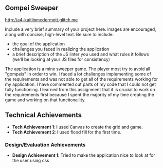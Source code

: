 ## Gompei Sweeper

http://a4-kaitlinmcdermott.glitch.me

Include a very brief summary of your project here. Images are encouraged, along with concise, high-level text. Be sure to include:

- the goal of the application
- challenges you faced in realizing the application
- a brief description of the JS linter you used and what rules it follows (we'll be looking at your JS files for consistency)

The application is a mine sweeper game. The player most try to avoid all "gompeis" in order to win. 
I faced a lot challenges implementing some of the requirements and was not able to get all of the requirements working for my 
application. I have commented out parts of my code that I could not get fully functioning. I learned from this assignment that
it is crucial to work on the requirements first because I spent the majority of my time creating the game and
working on that funcitonallity. 

## Technical Achievements
- **Tech Achievement 1**: I used Canvas to create the grid and game.
- **Tech Achievement 2**: I used flood fill for the first time.

### Design/Evaluation Achievements
- **Design Achievement 1**: Tried to make the application nice to look at for the user using css

